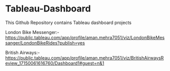 # Tableau-Dashboard

This Github Repository contains Tableau dashboard projects 

London Bike Messenger:- https://public.tableau.com/app/profile/aman.mehra7051/viz/LondonBikeMessanger/LondonBikeRides?publish=yes

British Airways:- https://public.tableau.com/app/profile/aman.mehra7051/viz/BritishAirwaysReview_17150061616760/Dashboard1#guest=n&1
